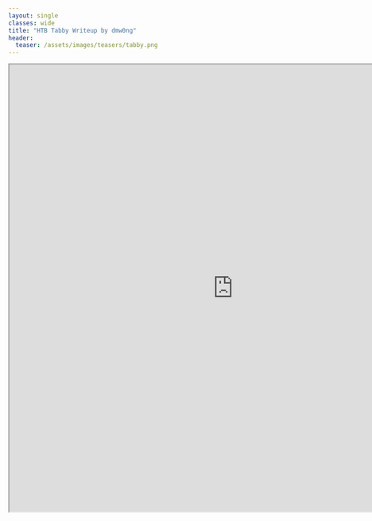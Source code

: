 ```yaml
---
layout: single
classes: wide
title: "HTB Tabby Writeup by dmw0ng"
header:
  teaser: /assets/images/teasers/tabby.png
---
```



<iframe height="900" src="https://drive.google.com/viewerng/viewer?embedded=true&amp;url=https://birdsarentrealctf.dev/content/dmw0ng/tabby/Hack_The_Box_-_Tabby.pdf" width="900"></iframe>
